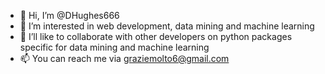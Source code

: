 - 👋 Hi, I’m @DHughes666
- 👀 I’m interested in web development, data mining and machine learning
- 💞️ I’ll like to collaborate with other developers on python packages specific for data mining and machine learning
- 📫 You can reach me via graziemolto6@gmail.com

<!---
DHughes666/DHughes666 is a ✨ special ✨ repository because its `README.md` (this file) appears on your GitHub profile.
You can click the Preview link to take a look at your changes.
--->



